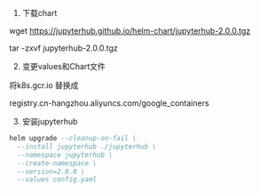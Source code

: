 1. 下载chart

wget https://jupyterhub.github.io/helm-chart/jupyterhub-2.0.0.tgz

tar -zxvf jupyterhub-2.0.0.tgz

2. 变更values和Chart文件

将k8s.gcr.io 替换成

registry.cn-hangzhou.aliyuncs.com/google_containers

3. 安装jupyterhub

```SQL
helm upgrade --cleanup-on-fail \
  --install jupyterhub ./jupyterhub \
  --namespace jupyterhub \
  --create-namespace \
  --version=2.0.0 \
  --values config.yaml
```
